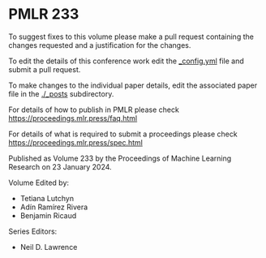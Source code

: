 # PMLR 233

To suggest fixes to this volume please make a pull request containing the changes requested and a justification for the changes.

To edit the details of this conference work edit the [_config.yml](./_config.yml) file and submit a pull request.

To make changes to the individual paper details, edit the associated paper file in the [./_posts](./_posts) subdirectory.

For details of how to publish in PMLR please check https://proceedings.mlr.press/faq.html

For details of what is required to submit a proceedings please check https://proceedings.mlr.press/spec.html



Published as Volume 233 by the Proceedings of Machine Learning Research on 23 January 2024.

Volume Edited by:
  * Tetiana Lutchyn
  * Adín Ramírez Rivera
  * Benjamin Ricaud

Series Editors:
  * Neil D. Lawrence
